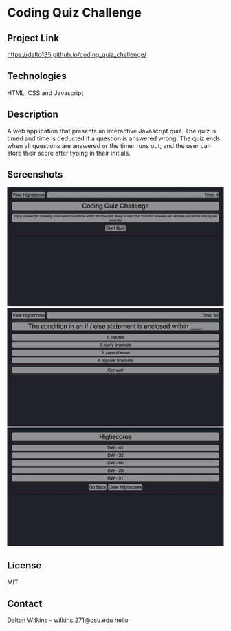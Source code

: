 # Coding Quiz Challenge

## Project Link
https://dalto135.github.io/coding_quiz_challenge/

## Technologies
HTML, CSS and Javascript

## Description
A web application that presents an interactive Javascript quiz. The quiz is timed and time is deducted if a question is answered wrong. The quiz ends when all questions are answered or the timer runs out, and the user can store their score after typing in their initials.

## Screenshots
![Screenshot1](images/screenshot1.png)
![Screenshot2](images/screenshot2.png)
![Screenshot3](images/screenshot3.png)

## License
MIT

## Contact
Dalton Wilkins - wilkins.271@osu.edu hello
